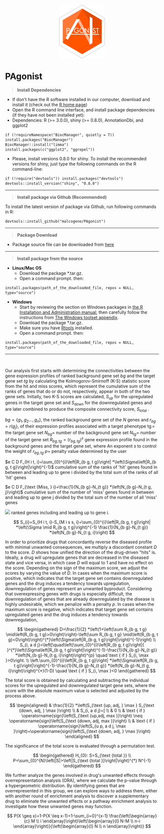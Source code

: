 
<p align="center"><img src="https://raw.githubusercontent.com/malcogene/Tmp/master/img/PAgonist.png" style="width:150px;"></p> 
<!--... -->

# PAgonist

> **Install Dependencies**

* If don't have the R software installed in our computer, download and install it (check out the [R home page](http://www.r-project.org/))
* Open the R command line interface, and install package dependencies (if they have not been installed yet):
* Dependencies: R (>= 3.0.0), shiny (>= 0.8.0), AnnotationDbi, and ggplot2


```{r eval = FALSE}
if (!requireNamespace("BiocManager", quietly = T)) install.packages("BiocManager")
BiocManager::install("limma")
install.packages(c("ggplot2", "ggrepel"))
```
* Please, install versions 0.8.0 for shiny. <!--We are working to make the package compatible with the new versions of the packages as soon as possible.--> To install the recommended versions for shiny, just type the following commands on the R command-line:
```{r eval = FALSE}
if (!require("devtools")) install.packages("devtools")
devtools::install_version("shiny", "0.8.0")
```


----


> **Install package via Github (Recommended)**

To install the latest version of package via Github, run following commands in R:
```{r eval = FALSE}
devtools::install_github("malcogene/PAgonist")
```



----


> **Package Download**

* Package source file can be downloaded from [here](https://raw.githubusercontent.com/malcogene/PAgonist/main/R/pagonist.R)


----




> **Install package from the source**

- **Linux/Mac OS**
    - Download the package *.tar.gz.
    - Open a command prompt. then:
```{r eval = FALSE}
install.packages(path_of_the_downloaded_file, repos = NULL, type="source")
```


- **Windows**
    - Start by reviewing the section on Windows packages in [the R Installation and Administration manual](https://cran.r-project.org/doc/manuals/R-admin.html), then carefully follow the instructions from [The Windows toolset appendix](https://cran.r-project.org/doc/manuals/R-admin.html#The-Windows-toolset).
    - Download the package *.tar.gz.
    - Make sure you have [Rtools](https://cran.r-project.org/bin/windows/Rtools/) installed.
    - Open a command prompt. then:
```{r eval = FALSE}
install.packages(path_of_the_downloaded_file, repos = NULL, type="source")
```


----
<br>

Our analysis first starts with determining the connectivities between the gene expression profiles of ranked background gene set $b g$ and the target gene set $t g$ by calculating the Kolmogorov-Smirnoff (K-S) statistic score from the hit and miss scores, which represent the cumulative sum of the ranks of genes that do or do not, respectively, appear in both of the two gene sets. Initially, two K-S scores are calculated, $S_{u p}$ for the upregulated genes in the target gene set and $S_{d o w n}$ for the downregulated genes and are later combined to produce the composite connectivity score, $S_{\text {total }}$.

$b g=\left\{g_{1}, g_{2} \ldots, g_{n}\right\}$, the ranked background gene set of the $N$ genes and $r_{b g}=r\left(g_{j}\right)$, of their expression profiles associated with a target phenotype
$\operatorname{tg}=$ the target gene set
$N_{b g}=$ number of the background gene set
$N_{t g}=$ number of the target gene set
$R_{b g, t g}=\left(r_{b g, t g}\right)^{s}$ gene expression profile found in the background genes and the target gene set, where An exponent $s$ to control the weight of $r_{b g, t g}$
$p=$ penalty value determined by the user

$e C D F_{H i t, i}=\sum_{0}^{i}\left|R_{b g, t g}\right| *\left(\Sigma\left|R_{b g, t g}\right|\right)^{-1}$ cumulative sum of the ranks of 'hit' genes found in between and leading up to gene i divided by the total sum of the ranks of all 'hit' genes

$e C D F_{\text {Miss, } i}=\frac{1}{N_{b g}-N_{t g}} *\left(N_{b g}-N_{t g, j}\right)$ cumulative sum of the number of 'miss' genes found in between and leading up to gene $\mathrm{j}$ divided by the total sum of the number of all 'miss' genes

![](https://cdn.mathpix.com/cropped/2023_01_02_ffb6d0b9213a0a41ed5dg-1.jpg?height=67&width=1607&top_left_y=1834&top_left_x=237)
ranked genes including and leading up to gene i.

$$
S_{i}=S_{H i t, i}-S_{M i s s, i}=\sum_{0}^{i}\left|R_{b g, t g}\right| *\left(\Sigma \mid R_{b g, t g}\right)^{-1} \frac{1}{N_{b g}-N_{t g}} *\left(N_{b g}-N_{t g, i}\right)
$$

In order to prioritize drugs that concordantly reverse the diseased profile with minimal unwanted consequences, we multiply a discordant constant $D$ to the score. $D$ shows how unified the direction of the drug-driven "hits" is. Ideally, a drug will upregulate genes that are decreased in the diseased state and vice versa, in which case $D$ will equal to 1 and have no effect on the score. Depending on the sign of the maximum score, we adjust the scores by varying the value of $D$. In cases when the maximum score is positive, which indicates that the target gene set contains downregulated genes and the drug induces a tendency towards upregulation, downregulation of genes represent an unwanted byproduct. Considering that overexpressing genes with drugs is especially difficult, the downregulation of genes that are already downregulated by the disease is highly undesirable, which we penalize with a penalty $p$. In cases when the maximum score is negative, which indicates that target gene set contains upregulated genes and the drug induces a tendency towards downregulation,

$$
\begin{gathered}
D=\frac{1}{2} *\left(1+\left(\sum R_{b g, t g} \mid\left(R_{b g, t g}>0\right)\right)-\left(\sum R_{b g, t g} \mid\left(R_{b g, t g}<0\right)\right)^{*}\left(\Sigma\left|R_{b g, t g}\right|\right)^{-1}\right) \\
S_{i, a d j}=\left[\quad\left(\sum_{0}^{i}\left|R_{b g, t g}\right|{ }^{*}\left(\Sigma\left|R_{b g, t g}\right|\right)^{-1}-\frac{1}{N_{b g}-N_{t g}} *\left(N_{b g}-N_{t g, i}\right)\right)^{p} \quad \text { if } S_{i, \max }>0\right. \\
\left.\sum_{0}^{i}\left|R_{b g, t g}\right| *\left(\Sigma\left|R_{b g, t g}\right|\right)^{-1}-\frac{1}{N_{b g}-N_{t g}} *\left(N_{b g}-N_{t g, i}\right)\right)^{*}(1-D) \quad \text { if } S_{i, \max }<0
\end{gathered}
$$

The total score is obtained by calculating and subtracting the individual scores for the upregulated and downregulated target gene sets, where the score with the absolute maximum value is selected and adjusted by the process above.

$$
\begin{aligned}
& \frac{1}{2} *\left(S_{\text {up, adj, } \max } S_{\text {down, adj, } \max }\right) \\
& S_{i, a d j}=[ \\
& 0 \\
& \text { if } \operatorname{sign}\left(S_{\text {up,adj, max }}\right) \neq \operatorname{sign}\left(S_{\text {down, adj, max }}\right) \\
& \text { if } \operatorname{sign}\left(S_{u p, a d j, \max }\right)=\operatorname{sign}\left(S_{\text {down, adj, } \max }\right)
\end{aligned}
$$

The significance of the total score is evaluated through a permutation test.

$$
\begin{gathered}
H_{0}: S=S_{\text {total }} \\
P=\sum_{0}^{N}\left(|S|>\left|S_{\text {total }}\right|\right)^{*} N^{-1}
\end{gathered}
$$

We further analyze the genes involved in drug's unwanted effects through overrepresentation analysis (ORA), where we calculate the p-value through a hypergeometric distribution. By identifying genes that are overrepresented in this group, we can explore ways to address them, either with another round of enrichment analysis to discover a supplementary drug to eliminate the unwanted effects or a pathway enrichment analysis to investigate how these unwanted genes may function.

$$
P(X \geq x)=1-P(X \leq x-1)=1-\sum_{i=0}^{x-1} \frac{\left(\begin{array}{c}
M \\
i
\end{array}\right)\left(\begin{array}{l}
N-M \\
n-i
\end{array}\right)}{\left(\begin{array}{l}
N \\
n
\end{array}\right)}
$$


